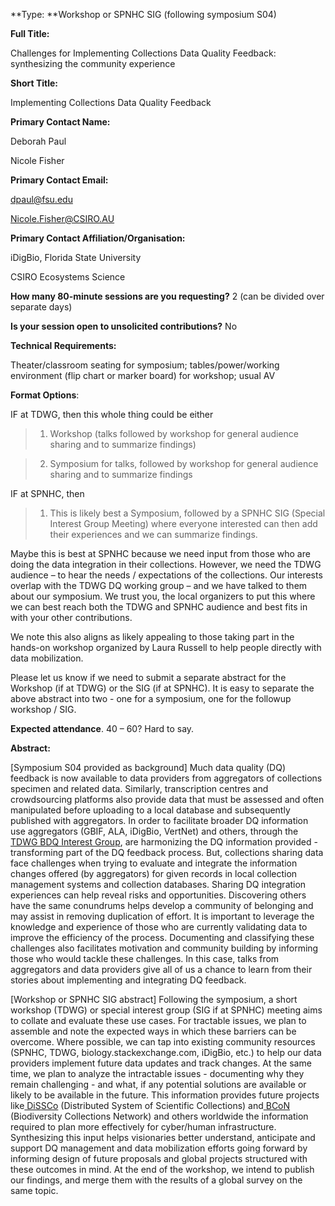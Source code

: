 **Type: **Workshop or SPNHC SIG (following symposium S04)

**Full Title:** 

Challenges for Implementing Collections Data Quality Feedback: synthesizing the community experience

**Short Title:** 

Implementing Collections Data Quality Feedback

**Primary Contact Name:** 

Deborah Paul

Nicole Fisher

**Primary Contact Email:** 

[dpaul@fsu.edu](mailto:dpaul@fsu.edu)

[Nicole.Fisher@CSIRO.AU](mailto:Nicole.Fisher@CSIRO.AU) 

**Primary Contact Affiliation/Organisation:** 

iDigBio, Florida State University

CSIRO Ecosystems Science

**How many 80-minute sessions are you requesting?** 2 (can be divided over separate days)

**Is your session open to unsolicited contributions?** No

**Technical Requirements:** 

Theater/classroom seating for symposium; tables/power/working environment (flip chart or marker board) for workshop; usual AV

**Format Options**:

IF at TDWG, then this whole thing could be either

> 1. Workshop (talks followed by workshop for general audience sharing and to summarize findings)

> 2. Symposium for talks, followed by workshop for general audience sharing and to summarize findings

IF at SPNHC, then

> 1. This is likely best a Symposium, followed by a SPNHC SIG (Special Interest Group Meeting) where everyone interested can then add their experiences and we can summarize findings.

Maybe this is best at SPNHC because we need input from those who are doing the data integration in their collections. However, we need the TDWG audience – to hear the needs / expectations of the collections. Our interests overlap with the TDWG DQ working group – and we have talked to them about our symposium. We trust you, the local organizers to put this where we can best reach both the TDWG and SPNHC audience and best fits in with your other contributions.

We note this also aligns as likely appealing to those taking part in the hands-on workshop organized by Laura Russell to help people directly with data mobilization.

Please let us know if we need to submit a separate abstract for the Workshop (if at TDWG) or the SIG (if at SPNHC). It is easy to separate the above abstract into two - one for a symposium, one for the followup workshop / SIG.

**Expected attendance**. 40 – 60? Hard to say.

**Abstract:** 

[Symposium S04 provided as background] Much data quality (DQ) feedback is now available to data providers from aggregators of collections specimen and related data. Similarly, transcription centres and crowdsourcing platforms also provide data that must be assessed and often manipulated before uploading to a local database and subsequently published with aggregators. In order to facilitate broader DQ information use aggregators (GBIF, ALA, iDigBio, VertNet) and others, through the[ TDWG BDQ Interest Group](https://github.com/tdwg/bdq), are harmonizing the DQ information provided - transforming part of the DQ feedback process. But, collections sharing data face challenges when trying to evaluate and integrate the information changes offered (by aggregators) for given records in local collection management systems and collection databases. Sharing DQ integration experiences can help reveal risks and opportunities. Discovering others have the same conundrums helps develop a community of belonging and may assist in removing duplication of effort. It is important to leverage the knowledge and experience of those who are currently validating data to improve the efficiency of the process. Documenting and classifying these challenges also facilitates motivation and community building by informing those who would tackle these challenges. In this case, talks from aggregators and data providers give all of us a chance to learn from their stories about implementing and integrating DQ feedback.

[Workshop or SPNHC SIG abstract] Following the symposium, a short workshop (TDWG) or special interest group (SIG if at SPNHC) meeting aims to collate and evaluate these use cases. For tractable issues, we plan to assemble and note the expected ways in which these barriers can be overcome. Where possible, we can tap into existing community resources (SPNHC, TDWG, biology.stackexchange.com, iDigBio, etc.) to help our data providers implement future data updates and track changes. At the same time, we plan to analyze the intractable issues - documenting why they remain challenging - and what, if any potential solutions are available or likely to be available in the future. This information provides future projects like[ DiSSCo](http://www.dissco.eu/) (Distributed System of Scientific Collections) and[ BCoN](https://bcon.aibs.org/) (Biodiversity Collections Network) and others worldwide the information required to plan more effectively for cyber/human infrastructure. Synthesizing this input helps visionaries better understand, anticipate and support DQ management and data mobilization efforts going forward by informing design of future proposals and global projects structured with these outcomes in mind. At the end of the workshop, we intend to publish our findings, and merge them with the results of a global survey on the same topic.

